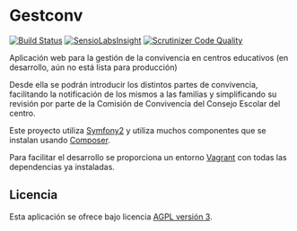 # Gestconv
[![Build Status](https://travis-ci.org/iesoretania/gestconv.png?branch=master)](https://travis-ci.org/iesoretania/gestconv) [![SensioLabsInsight](https://insight.sensiolabs.com/projects/4ed2d6a5-0669-46f0-aa87-b33d9c113bcd/mini.png)](https://insight.sensiolabs.com/projects/4ed2d6a5-0669-46f0-aa87-b33d9c113bcd) [![Scrutinizer Code Quality](https://scrutinizer-ci.com/g/iesoretania/gestconv/badges/quality-score.png?b=master)](https://scrutinizer-ci.com/g/iesoretania/gestconv/?branch=master)

Aplicación web para la gestión de la convivencia en centros educativos
(en desarrollo, aún no está lista para producción)

Desde ella se podrán introducir los distintos partes de convivencia, facilitando la notificación
de los mismos a las familias y simplificando su revisión por parte de la Comisión de Convivencia
del Consejo Escolar del centro.

Este proyecto utiliza [Symfony2] y utiliza muchos componentes que se instalan usando
[Composer].

Para facilitar el desarrollo se proporciona un entorno [Vagrant] con todas las dependencias ya
instaladas.

## Licencia
Esta aplicación se ofrece bajo licencia [AGPL versión 3].

[Vagrant]: https://www.vagrantup.com/
[Symfony2]: http://symfony.com/
[Composer]: http://getcomposer.org
[AGPL versión 3]: http://www.gnu.org/licenses/agpl.htmlu.org/licenses/agpl.html


